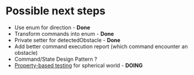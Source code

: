 # Possible next steps

- Use enum for direction - **Done**
- Transform commands into enum - **Done**
- Private setter for detectedObstacle - **Done**
- Add better command execution report (which command encounter an obstacle)
- Command/State Design Pattern ?
- [Property-based testing](https://kotest.io/docs/proptest/property-test-functions.html) for spherical world - **DOING**
  